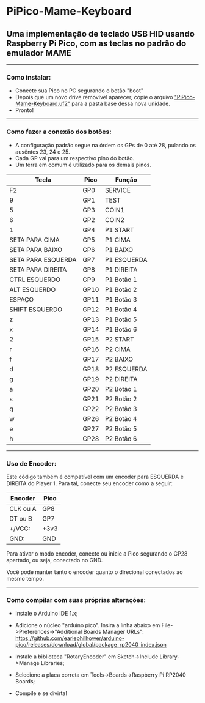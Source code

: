 # PiPico-Mame-Keyboard
## Uma implementação de teclado USB HID usando Raspberry Pi Pico, com as teclas no padrão do emulador MAME  
  
<hr>
<h3>Como instalar:</h3>  
  
  - Conecte sua Pico no PC segurando o botão "boot"  
  - Depois que um novo drive removível aparecer, copie o arquivo ["PiPico-Mame-Keyboard.uf2"](https://github.com/ninomegadriver/PiPico-Mame-Keyboard/raw/main/PiPico-Mame-Keyboard.uf2)   para a pasta base dessa nova unidade.  
  - Pronto!
  
<hr>
<h3>Como fazer a conexão dos botões:</h3>
  
  - A configuração padrão segue na órdem os GPs de 0 até 28, pulando os ausêntes 23, 24 e 25.
  - Cada GP vai para um respectivo pino do botão.
  - Um terra em comum é utilizado para os demais pinos.  
  
<p align=center>  
  
|         Tecla       | Pico | Função       |
|---------------------|------|--------------|
|  F2                 | GP0  |  SERVICE     |
|  9                  | GP1  |  TEST        |
|  5                  | GP3  |  COIN1       |
|  6                  | GP2  |  COIN2       |
|  1                  | GP4  |  P1 START    |
|  SETA PARA CIMA     | GP5  |  P1 CIMA     |
|  SETA PARA BAIXO    | GP6  |  P1 BAIXO    |
|  SETA PARA ESQUERDA | GP7  |  P1 ESQUERDA |
|  SETA PARA DIREITA  | GP8  |  P1 DIREITA  |
|  CTRL ESQUERDO      | GP9  |  P1 Botão 1  |
|  ALT ESQUERDO       | GP10 |  P1 Botão 2  |
|  ESPAÇO             | GP11 |  P1 Botão 3  |
|  SHIFT ESQUERDO     | GP12 |  P1 Botão 4  |
|  z                  | GP13 |  P1 Botão 5  |
|  x                  | GP14 |  P1 Botão 6  |
|  2                  | GP15 |  P2 START    |
|  r                  | GP16 |  P2 CIMA     |
|  f                  | GP17 |  P2 BAIXO    |
|  d                  | GP18 |  P2 ESQUERDA |
|  g                  | GP19 |  P2 DIREITA  |
|  a                  | GP20 |  P2 Botão 1  |
|  s                  | GP21 |  P2 Botão 2  |
|  q                  | GP22 |  P2 Botão 3  |
|  w                  | GP26 |  P2 Botão 4  |
|  e                  | GP27 |  P2 Botão 5  |
|  h                  | GP28 |  P2 Botão 6  |
  
</p>  
<hr>
<h3>Uso de Encoder:</h3>
  
Este código também é compatível com um encoder para ESQUERDA e DIREITA do Player 1.
Para tal, conecte seu encoder como a seguir:  
  
<p align=center> 
  
| Encoder | Pico |
|---------|------|
| CLK ou A| GP8  |
| DT  ou B| GP7  |
| +/VCC:  | +3v3 |
| GND:    | GND  |
  
</p>  
  
Para ativar o modo encoder, conecte ou inicie a Pico segurando o GP28 apertado, ou seja,
conectado no GND.  
  
Você pode manter tanto o encoder quanto o direcional conectados ao mesmo tempo.  
  
<hr>
<h3>Como compilar com suas próprias alterações:</h3>  
  
  - Instale o Arduino IDE 1.x;  
  - Adicione o núcleo "arduino pico". Insira a linha abaixo em File->Preferences->"Additional Boards Manager URLs":  
    https://github.com/earlephilhower/arduino-pico/releases/download/global/package_rp2040_index.json  
  
  - Instale a biblioteca "RotaryEncoder" em Sketch->Include Library->Manage Libraries;
  - Selecione a placa correta em Tools->Boards->Raspberry Pi RP2040 Boards;
  - Compile e se divirta!
  
  
  